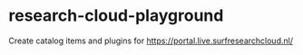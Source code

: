 # research-cloud-playground

Create catalog items and plugins for https://portal.live.surfresearchcloud.nl/

